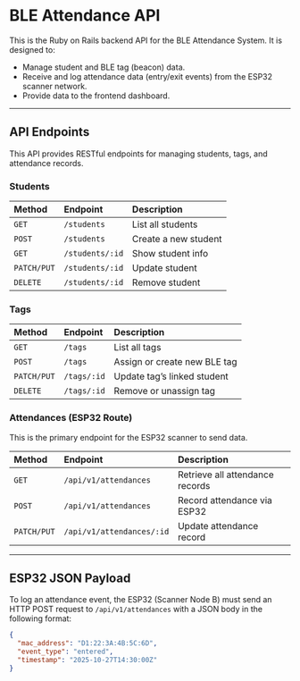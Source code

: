 # BLE Attendance API

This is the Ruby on Rails backend API for the BLE Attendance System. It is designed to:
* Manage student and BLE tag (beacon) data.
* Receive and log attendance data (entry/exit events) from the ESP32 scanner network.
* Provide data to the frontend dashboard.

---

## API Endpoints

This API provides RESTful endpoints for managing students, tags, and attendance records.

### Students

| Method | Endpoint | Description |
| :--- | :--- | :--- |
| `GET` | `/students` | List all students |
| `POST` | `/students` | Create a new student |
| `GET` | `/students/:id` | Show student info |
| `PATCH/PUT` | `/students/:id` | Update student |
| `DELETE` | `/students/:id` | Remove student |

### Tags

| Method | Endpoint | Description |
| :--- | :--- | :--- |
| `GET` | `/tags` | List all tags |
| `POST` | `/tags` | Assign or create new BLE tag |
| `PATCH/PUT` | `/tags/:id` | Update tag’s linked student |
| `DELETE` | `/tags/:id` | Remove or unassign tag |

### Attendances (ESP32 Route)

This is the primary endpoint for the ESP32 scanner to send data.

| Method | Endpoint | Description |
| :--- | :--- | :--- |
| `GET` | `/api/v1/attendances` | Retrieve all attendance records |
| `POST` | `/api/v1/attendances` | Record attendance via ESP32 |
| `PATCH/PUT` | `/api/v1/attendances/:id` | Update attendance record |

---

## ESP32 JSON Payload

To log an attendance event, the ESP32 (Scanner Node B) must send an HTTP POST request to `/api/v1/attendances` with a JSON body in the following format:

```json
{
  "mac_address": "D1:22:3A:4B:5C:6D",
  "event_type": "entered",
  "timestamp": "2025-10-27T14:30:00Z"
}
